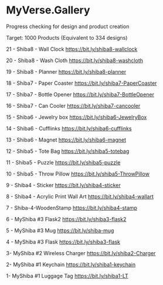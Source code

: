 # MyVerse.Gallery
Progress checking for design and product creation

Target: 1000 Products (Equivalent to 334 designs)

21 - Shiba8 - Wall Clock
https://bit.ly/shiba8-wallclock

20 - Shiba8 -  Wash Cloth
https://bit.ly/shiba8-washcloth

19 - Shiba8 - Planner
https://bit.ly/shiba8-planner

18 - Shiba7 - Paper Coaster
https://bit.ly/shiba7-PaperCoaster

17 - Shiba7 - Bottle Opener
https://bit.ly/shiba7-BottleOpener

16 - Shiba7 - Can Cooler
https://bit.ly/shiba7-cancooler

15 - Shiba6 - Jewelry box
https://bit.ly/shiba6-JewelryBox

14 - Shiba6 - Cufflinks
https://bit.ly/shiba6-cufflinks

13 - Shiba6 - Magnet
https://bit.ly/shiba6-magnet

12 - Shiba5 - Tote Bag
https://bit.ly/shiba5-totebag

11 - Shiba5 - Puzzle
https://bit.ly/shiba5-puzzle

10 - Shiba5 - Throw Pillow
https://bit.ly/shiba5-ThrowPillow

9 - Shiba4 - Sticker
https://bit.ly/shiba4-sticker

8 - Shiba4 - Acrylic Print Wall Art 
https://bit.ly/shiba4-wallart

7 - Shiba-4-WoodenStamp
https://bit.ly/shiba4-stamp

6 - MyShiba #3 Flask2
https://bit.ly/shiba3-flask2

5 - MyShiba #3 Mug
https://bit.ly/shiba-mug

4 - MyShiba #3 Flask
https://bit.ly/shiba3-flask

3- MyShiba #2 Wireless Charger
https://bit.ly/shiba2-Charger

2- MyShiba #1 Keychain
https://bit.ly/shiba1-keychain

1- MyShiba #1 Luggage Tag
https://bit.ly/shiba1-LT
